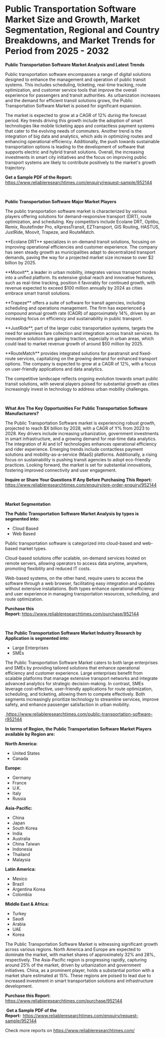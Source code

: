 <p><h1>Public Transportation Software Market Size and Growth, Market Segmentation, Regional and Country Breakdowns, and Market Trends for Period from 2025 -  2032</h1></p><p><strong>Public Transportation Software Market Analysis and Latest Trends</strong></p>
<p><p>Public transportation software encompasses a range of digital solutions designed to enhance the management and operation of public transit systems. This includes scheduling, ticketing, real-time tracking, route optimization, and customer service tools that improve the overall experience for passengers and transit authorities. As urbanization increases and the demand for efficient transit solutions grows, the Public Transportation Software Market is poised for significant expansion. </p><p>The market is expected to grow at a CAGR of 12% during the forecast period. Key trends driving this growth include the adoption of smart technologies like mobile ticketing apps and contactless payment systems that cater to the evolving needs of commuters. Another trend is the integration of big data and analytics, which aids in optimizing routes and enhancing operational efficiency. Additionally, the push towards sustainable transportation options is leading to the development of software that supports electric and hybrid transit solutions. Overall, the increasing investments in smart city initiatives and the focus on improving public transport systems are likely to contribute positively to the market's growth trajectory.</p></p>
<p><strong>Get a Sample PDF of the Report:&nbsp;</strong> <a href="https://www.reliableresearchtimes.com/enquiry/request-sample/952144?utm_campaign=2199&utm_medium=2&utm_source=Github&utm_content=ia&utm_term=06032025&utm_id=public-transportation-software">https://www.reliableresearchtimes.com/enquiry/request-sample/952144</a></p>
<p>&nbsp;</p>
<p><strong>Public Transportation Software Major Market Players</strong></p>
<p><p>The public transportation software market is characterized by various players offering solutions for demand-responsive transport (DRT), route optimization, and scheduling. Key competitors include Ecolane DRT, Optibu, Remix, Routefinder Pro, eXpressTransit, EZTransport, GIS Routing, HASTUS, JustRide, Moovit, Trapeze, and RouteMatch.</p><p>**Ecolane DRT** specializes in on-demand transit solutions, focusing on improving operational efficiencies and customer experience. The company has seen steady growth as municipalities adapt to decentralized transport demands, paving the way for a projected market size increase to over $2 billion by 2025.</p><p>**Moovit**, a leader in urban mobility, integrates various transport modes into a unified platform. Its extensive global reach and innovative features, such as real-time tracking, position it favorably for continued growth, with revenue expected to exceed $100 million annually by 2024 as cities embrace smart transit solutions.</p><p>**Trapeze** offers a suite of software for transit agencies, including scheduling and operations management. The firm has experienced a compound annual growth rate (CAGR) of approximately 14%, driven by an increasing focus on efficiency and sustainability in public transport.</p><p>**JustRide**, part of the larger cubic transportation systems, targets the need for seamless fare collection and integration across transit services. Its innovative solutions are gaining traction, especially in urban areas, which could lead to market revenue growth of around $50 million by 2025.</p><p>**RouteMatch** provides integrated solutions for paratransit and fixed-route services, capitalizing on the growing demand for enhanced transport options. The company is expected to grow at a CAGR of 12%, with a focus on user-friendly applications and data analytics.</p><p>The competitive landscape reflects ongoing evolution towards smart public transit solutions, with several players poised for substantial growth as cities increasingly invest in technology to address urban mobility challenges.</p></p>
<p>&nbsp;</p>
<p><strong>What Are The Key Opportunities For Public Transportation Software Manufacturers?</strong></p>
<p><p>The Public Transportation Software market is experiencing robust growth, projected to reach $X billion by 2028, with a CAGR of Y% from 2023 to 2028. Key drivers include increasing urbanization, government investments in smart infrastructure, and a growing demand for real-time data analytics. The integration of AI and IoT technologies enhances operational efficiency and rider experience. Emerging trends include contactless payment solutions and mobility-as-a-service (MaaS) platforms. Additionally, a rising focus on sustainability is pushing transit agencies to adopt eco-friendly practices. Looking forward, the market is set for substantial innovations, fostering improved connectivity and user engagement.</p></p>
<p><strong>Inquire or Share Your Questions If Any Before Purchasing This Report:</strong> <a href="https://www.reliableresearchtimes.com/enquiry/pre-order-enquiry/952144?utm_campaign=2199&utm_medium=2&utm_source=Github&utm_content=ia&utm_term=06032025&utm_id=public-transportation-software">https://www.reliableresearchtimes.com/enquiry/pre-order-enquiry/952144</a></p>
<p>&nbsp;</p>
<p><strong>Market Segmentation</strong></p>
<p><strong>The Public Transportation Software Market Analysis by types is segmented into:</strong></p>
<p><ul><li>Cloud Based</li><li>Web Based</li></ul></p>
<p><p>Public transportation software is categorized into cloud-based and web-based market types. </p><p>Cloud-based solutions offer scalable, on-demand services hosted on remote servers, allowing operators to access data anytime, anywhere, promoting flexibility and reduced IT costs. </p><p>Web-based systems, on the other hand, require users to access the software through a web browser, facilitating easy integration and updates without extensive installations. Both types enhance operational efficiency and user experience in managing transportation resources, scheduling, and route optimization.</p></p>
<p><strong>Purchase this Report:&nbsp;</strong><a href="https://www.reliableresearchtimes.com/purchase/952144?utm_campaign=2199&utm_medium=2&utm_source=Github&utm_content=ia&utm_term=06032025&utm_id=public-transportation-software">https://www.reliableresearchtimes.com/purchase/952144</a></p>
<p>&nbsp;</p>
<p><strong>The Public Transportation Software Market Industry Research by Application is segmented into:</strong></p>
<p><ul><li>Large Enterprises</li><li>SMEs</li></ul></p>
<p><p>The Public Transportation Software Market caters to both large enterprises and SMEs by providing tailored solutions that enhance operational efficiency and customer experience. Large enterprises benefit from scalable platforms that manage extensive transport networks and integrate advanced analytics for strategic decision-making. In contrast, SMEs leverage cost-effective, user-friendly applications for route optimization, scheduling, and ticketing, allowing them to compete effectively. Both segments increasingly prioritize technology to streamline services, improve safety, and enhance passenger satisfaction in urban mobility.</p></p>
<p><a href="https://www.reliableresearchtimes.com/public-transportation-software-r952144?utm_campaign=2199&utm_medium=2&utm_source=Github&utm_content=ia&utm_term=06032025&utm_id=public-transportation-software">&nbsp;https://www.reliableresearchtimes.com/public-transportation-software-r952144</a></p>
<p><strong>In terms of Region, the Public Transportation Software Market Players available by Region are:</strong></p>
<p>
    <p> <strong> North America: </strong>
        <ul>
            <li>United States</li>
            <li>Canada</li>
        </ul>
        </p> 
    <p> <strong> Europe: </strong>
        <ul>
            <li>Germany</li>
            <li>France</li>
            <li>U.K.</li>
            <li>Italy</li>
            <li>Russia</li>
        </ul>
        </p> 
    <p> <strong> Asia-Pacific: </strong>
        <ul>
            <li>China</li>
            <li>Japan</li>
            <li>South Korea</li>
            <li>India</li>
            <li>Australia</li>
            <li>China Taiwan</li>
            <li>Indonesia</li>
            <li>Thailand</li>
            <li>Malaysia</li>
        </ul>
        </p> 
    <p> <strong> Latin America: </strong>
        <ul>
            <li>Mexico</li>
            <li>Brazil</li>
            <li>Argentina Korea</li>
            <li>Colombia</li>
        </ul>
        </p> 
    <p> <strong> Middle East & Africa: </strong>
        <ul>
            <li>Turkey</li>
            <li>Saudi</li>
            <li>Arabia</li>
            <li>UAE</li>
            <li>Korea</li>
        </ul>
    </p>
    </p>
<p><p>The Public Transportation Software Market is witnessing significant growth across various regions. North America and Europe are expected to dominate the market, with market shares of approximately 32% and 28%, respectively. The Asia-Pacific region is progressing rapidly, capturing around 25% of the market, driven by urbanization and government initiatives. China, as a prominent player, holds a substantial portion with a market share estimated at 15%. These regions are poised to lead due to increased investment in smart transportation solutions and infrastructure development.</p></p>
<p><strong>Purchase this Report: </strong><a href="https://www.reliableresearchtimes.com/purchase/952144?utm_campaign=2199&utm_medium=2&utm_source=Github&utm_content=ia&utm_term=06032025&utm_id=public-transportation-software">https://www.reliableresearchtimes.com/purchase/952144</a></p>
<p>&nbsp;<strong>Get a Sample PDF of the Report:&nbsp;&nbsp;</strong><a href="https://www.reliableresearchtimes.com/enquiry/request-sample/952144?utm_campaign=2199&utm_medium=2&utm_source=Github&utm_content=ia&utm_term=06032025&utm_id=public-transportation-software">https://www.reliableresearchtimes.com/enquiry/request-sample/952144</a></p>
<p><strong></strong></p>
<p>Check more reports on <a href="https://www.reliableresearchtimes.com/?utm_campaign=2199&utm_medium=2&utm_source=Github&utm_content=ia&utm_term=06032025&utm_id=public-transportation-software">https://www.reliableresearchtimes.com/</a></p>